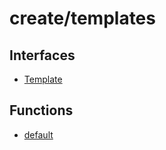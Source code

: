# create/templates

## Interfaces

- [Template](interfaces/Template.md)

## Functions

- [default](functions/default.md)
